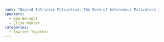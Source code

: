 ```yaml
---
name: "Beyond Intrinsic Motivation: The Role of Autonomous Motivation in User Experience"
speakers:
  - Dan Bennett
  - Elisa Mekler
categories:
  - Smarter Together
---
```

